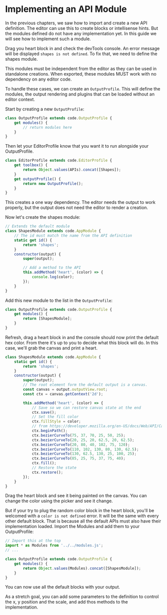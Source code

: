 # Implementing an API Module

In the previous chapters, we saw how to import and create a new API definition. The editor can use this to create blocks or intellisense hints.
But the modules defined do not have any implementation yet. In this guide we will see how to implement such a module.

Drag you heart block in and check the devTools console. An error message will be displayed `shapes is not defined`. To fix that, we need to define the shapes module.

This modules must be independent from the editor as they can be used in standalone creations. When exported, these modules MUST work with no dependency on any editor code.

To handle these cases, we can create an `OutputProfile`. This will define the modules, the output rendering and plugins that can be loaded without an editor context.

Start by creating a new `OutputProfile`:

```js
class OutputProfile extends code.OutputProfile {
    get modules() {
        // return modules here
    }
}
```

Then let your EditorProfile know that you want it to run alongside your OutputProfile.

```js
class EditorProfile extends code.EditorProfile {
    get toolbox() {
        return Object.values(APIs).concat([Shapes]);
    }
    get outputProfile() {
        return new OutputProfile();
    }
}
```
This creates a one way dependency. The editor needs the output to work properly, but the output does not need the editor to render a creation.

Now let's create the shapes module:

```js
// Extends the default module
class ShapesModule extends code.AppModule {
    // The id must match the name from the API definition
    static get id() {
        return 'shapes';
    }
    constructor(output) {
        super(output);

        // Add a method to the API
        this.addMethod('heart', (color) => {
            console.log(color);
        });
    }
}
```

Add this new module to the list in the `OutputProfile`:

```js
class OutputProfile extends code.OutputProfile {
    get modules() {
        return [ShapesModule];
    }
}
```

Refresh, drag a heart block in and the console should now print the default hex color. From there it's up to you to decide what this block will do. In this case, we'll grab the canvas and print a heart.

```js
class ShapesModule extends code.AppModule {
    static get id() {
        return 'shapes';
    }
    constructor(output) {
        super(output);
        // The root element form the default output is a canvas.
        const canvas = output.outputView.root;
        const ctx = canvas.getContext('2d');

        this.addMethod('heart', (color) => {
            // Save so we can restore canvas state at the end
            ctx.save();
            // Set the fill color
            ctx.fillStyle = color;
            // from https://developer.mozilla.org/en-US/docs/Web/API/Canvas_API/Tutorial/Drawing_shapes
            ctx.beginPath();
            ctx.bezierCurveTo(75, 37, 70, 25, 50, 25);
            ctx.bezierCurveTo(20, 25, 20, 62.5, 20, 62.5);
            ctx.bezierCurveTo(20, 80, 40, 102, 75, 120);
            ctx.bezierCurveTo(110, 102, 130, 80, 130, 62.5);
            ctx.bezierCurveTo(130, 62.5, 130, 25, 100, 25);
            ctx.bezierCurveTo(85, 25, 75, 37, 75, 40);
            ctx.fill();
            // Restore the state
            ctx.restore();
        });
    }
}
```

Drag the heart block and see it being painted on the canvas. You can change the color using the picker and see it change.

But if your try to plug the random color block in the heart block, you'll be welcomed with a `color is not defined` error. It will be the same with every other default block. That is because all the default APIs must also have their implementation loaded. Import the Modules and add them to your OutputProfile:

```js
// Import this at the top
import * as Modules from '../../modules.js';
// ...

class OutputProfile extends code.OutputProfile {
    get modules() {
        return Object.values(Modules).concat([ShapesModule]);
    }
}
```

You can now use all the default blocks with your output.

As a stretch goal, you can add some parameters to the definition to control the x, y position and the scale, and add thos methods to the implementation.

